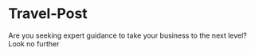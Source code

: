 # Travel-Post
Are you seeking expert guidance to take your business to the next level? Look no further
